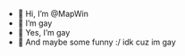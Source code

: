 - 👋 Hi, I’m @MapWin
- 👀 I’m gay
- 🌱 Yes, I’m gay
- 💞️ And maybe some funny :/ idk cuz im gay

<!---
MapWin/MapWin is a ✨ special ✨ repository because its `README.md` (this file) appears on your GitHub profile.
You can click the Preview link to take a look at your changes.
--->
